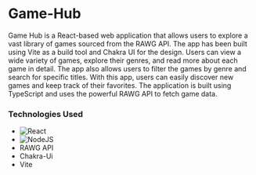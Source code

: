 # Game-Hub

Game Hub is a React-based web application that allows users to explore a vast library of games sourced from the RAWG API. The app has been built using Vite as a build tool and Chakra UI for the design. Users can view a wide variety of games, explore their genres, and read more about each game in detail. The app also allows users to filter the games by genre and search for specific titles. With this app, users can easily discover new games and keep track of their favorites. The application is built using TypeScript and uses the powerful RAWG API to fetch game data.

### Technologies Used
* ![React](https://img.shields.io/badge/react-%2320232a.svg?style=for-the-badge&logo=react&logoColor=%2361DAFB)
* ![NodeJS](https://img.shields.io/badge/node.js-6DA55F?style=for-the-badge&logo=node.js&logoColor=white)
* RAWG API
* Chakra-Ui
* Vite


